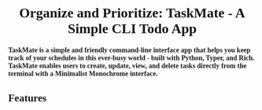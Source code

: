 <div align="center"><h1 style="font-family: Georgia, serif;">Organize and Prioritize: TaskMate - A Simple CLI Todo App</h1></div>  
<h4 style="font-family: Georgia, serif;">TaskMate is a simple and friendly command-line interface app that helps you keep track of your schedules in this ever-busy world - built with Python, Typer, and Rich. TaskMate enables users to create, update, view, and delete tasks directly from the terminal with a Minimalist Monochrome interface.</h4>
<div align='left'><h2 style="font-family: Georgia, serif;">Features</h2>

